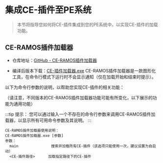 # 集成CE-插件至PE系统
> 本节将指导您如何将CE-插件集成到您的PE系统中，以实现CE-插件的加载功能。
## CE-RAMOS插件加载器
- 仓库地址：[GitHub - CE-RAMOS插件加载器](https://github.com/CJA-OS/CE-RAMOS/tree/main/CE-%E6%8F%92%E4%BB%B6%E5%8A%A0%E8%BD%BD%E5%99%A8)

- 编译后版本下载：[CE-插件加载器.exe](https://down.ce-ramos.cn/CE-RAMOS%E6%96%87%E4%BB%B6/CE-%E6%8F%92%E4%BB%B6%E5%8A%A0%E8%BD%BD%E5%99%A8/CE-%E6%8F%92%E4%BB%B6%E5%8A%A0%E8%BD%BD%E5%99%A8.exe)
CE-RAMOS插件加载器是一款图形化工具，在命令行模式下运行时不会显示通知（仅在加载开始和结束时提示）。

以下为命令行参数的说明，以帮助您实现CE-插件的相关功能：

（请注意，不同版本的CE-RAMOS插件加载器功能可能有所变化，以下展示的功能为通用功能）

:::tip 提示：
您可以通过输入一个不存在的命令行参数来调用CE-RAMOS插件加载器，以显示所有可用命令参数及其说明。
:::
```
CE-RAMOS插件加载器使用说明：
CE-RAMOS插件加载器.exe [参数]
参数：
  main               搜索并加载所有CE-插件（该选项只能使用一次，建议设置为自启动）
  <CE-插件路径>      加载指定路径下的CE-插件
```